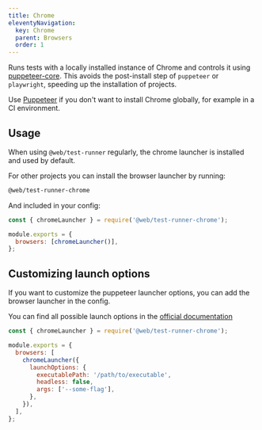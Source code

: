 ```yaml
---
title: Chrome
eleventyNavigation:
  key: Chrome
  parent: Browsers
  order: 1
---
```


Runs tests with a locally installed instance of Chrome and controls it using [puppeteer-core](https://www.npmjs.com/package/puppeteer-core). This avoids the post-install step of `puppeteer` or `playwright`, speeding up the installation of projects.

Use [Puppeteer](./puppeteer.md) if you don't want to install Chrome globally, for example in a CI environment.

## Usage

When using `@web/test-runner` regularly, the chrome launcher is installed and used by default.

For other projects you can install the browser launcher by running:

```bash
@web/test-runner-chrome
```

And included in your config:

```js
const { chromeLauncher } = require('@web/test-runner-chrome');

module.exports = {
  browsers: [chromeLauncher()],
};
```

## Customizing launch options

If you want to customize the puppeteer launcher options, you can add the browser launcher in the config.

You can find all possible launch options in the [official documentation](https://github.com/microsoft/puppeteer/blob/master/docs/api.md#browsertypelaunchoptions)

```js
const { chromeLauncher } = require('@web/test-runner-chrome');

module.exports = {
  browsers: [
    chromeLauncher({
      launchOptions: {
        executablePath: '/path/to/executable',
        headless: false,
        args: ['--some-flag'],
      },
    }),
  ],
};
```
